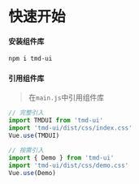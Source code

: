 # 快速开始

#### 安装组件库

```bash
npm i tmd-ui
```

#### 引用组件库
> 在`main.js`中引用组件库

```js
// 完整引入
import TMDUI from 'tmd-ui'
import 'tmd-ui/dist/css/index.css'
Vue.use(TMDUI)

// 按需引入
import { Demo } from 'tmd-ui'
import 'tmd-ui/dist/css/demo.css'
Vue.use(Demo)
```